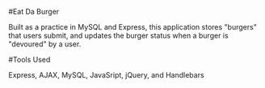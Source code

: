 #Eat Da Burger

Built as a practice in MySQL and Express, this application stores "burgers" that users submit, and updates the burger status when a burger is "devoured" by a user.

#Tools Used

Express, AJAX, MySQL, JavaSript, jQuery, and Handlebars

